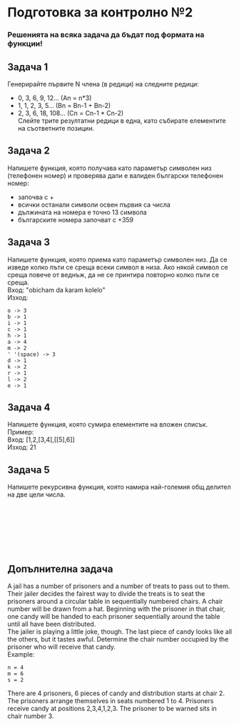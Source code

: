 # Подготовка за контролно №2

### Решенията на всяка задача да бъдат под формата на функции!

## Задача 1
Генерирайте първите N члена (в редици) на следните редици:
- 0, 3, 6, 9, 12... (An = n*3)
- 1, 1, 2, 3, 5... (Bn = Bn-1 + Bn-2)
- 2, 3, 6, 18, 108... (Cn = Cn-1 * Cn-2) <br> Слейте трите резултатни редици в една, като събирате елементите на съответните позиции.

## Задача 2
Напишете функция, която получава като параметър символен низ (телефонен номер) и проверява дали е валиден български телефонен номер:
- започва с +
- всички останали символи освен първия са числа
- дължината на номера е точно 13 символа
- българските номера започват с +359



## Задача 3
Напишете функция, която приема като параметър символен низ. Да се изведе колко пъти се среща всеки символ в низа. Ако някой символ се среща повече от веднъж, да не се принтира повторно колко пъти се среща.<br>
Вход: "obicham da karam kolelo" <br>
Изход: 
```
o -> 3
b -> 1
i -> 1
c -> 1
h -> 1
a -> 4
m -> 2
' '(space) -> 3
d -> 1
k -> 2
r -> 1
l -> 2
e -> 1
```




## Задача 4

Напишете функция, която сумира елементите на вложен списък.<br>
Пример:<br>
Вход: [1,2,[3,4],[[5],6]]<br>
Изход: 21

## Задача 5

Напишете рекурсивна функция, която намира най-големия общ делител на две цели числа.



<br><br><br><br><br><br>

## Допълнителна задача

A jail has a number of prisoners and a number of treats to pass out to them. Their jailer decides the fairest way to divide the treats is to seat the prisoners around a circular table in sequentially numbered chairs. A chair number will be drawn from a hat. Beginning with the prisoner in that chair, one candy will be handed to each prisoner sequentially around the table until all have been distributed.
<br>
The jailer is playing a little joke, though. The last piece of candy looks like all the others, but it tastes awful. Determine the chair number occupied by the prisoner who will receive that candy.<br>
Example:
```
n = 4
m = 6
s = 2
```


There are 4 prisoners, 6 pieces of candy and distribution starts at chair 2. The prisoners arrange themselves in seats numbered 1 to 4. Prisoners receive candy at positions 2,3,4,1,2,3. The prisoner to be warned sits in chair number 3.
